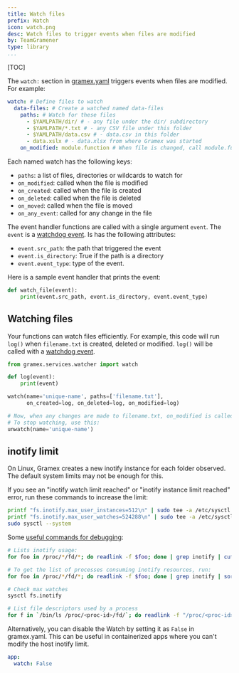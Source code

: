 ```yaml
---
title: Watch files
prefix: Watch
icon: watch.png
desc: Watch files to trigger events when files are modified
by: TeamGramener
type: library
...
```


[TOC]

The `watch:` section in [gramex.yaml](../gramex.yaml.source) triggers events when files are modified. For example:

```yaml
watch: # Define files to watch
  data-files: # Create a watched named data-files
    paths: # Watch for these files
      - $YAMLPATH/dir/ # - any file under the dir/ subdirectory
      - $YAMLPATH/*.txt # - any CSV file under this folder
      - $YAMLPATH/data.csv # - data.csv in this folder
      - data.xslx # - data.xlsx from where Gramex was started
    on_modified: module.function # When file is changed, call module.function(event)
```

Each named watch has the following keys:

- `paths`: a list of files, directories or wildcards to watch for
- `on_modified`: called when the file is modified
- `on_created`: called when the file is created
- `on_deleted`: called when the file is deleted
- `on_moved`: called when the file is moved
- `on_any_event`: called for any change in the file

The event handler functions are called with a single argument `event`. The
`event` is a [watchdog event][event]. Is has the following attributes:

- `event.src_path`: the path that triggered the event
- `event.is_directory`: True if the path is a directory
- `event.event_type`: type of the event.

Here is a sample event handler that prints the event:

```python
def watch_file(event):
    print(event.src_path, event.is_directory, event.event_type)
```

## Watching files

Your functions can watch files efficiently. For example, this code will run
`log()` when `filename.txt` is created, deleted or modified. `log()` will be
called with a [watchdog event][event].

```python
from gramex.services.watcher import watch

def log(event):
    print(event)

watch(name='unique-name', paths=['filename.txt'],
      on_created=log, on_deleted=log, on_modified=log)

# Now, when any changes are made to filename.txt, on_modified is called
# To stop watching, use this:
unwatch(name='unique-name')
```

[event]: http://pythonhosted.org/watchdog/api.html#module-watchdog.events

## inotify limit

On Linux, Gramex creates a new inotify instance for each folder observed. The
default system limits may not be enough for this.

If you see an "inotify watch limit reached" or "inotify instance limit reached"
error, run these commands to increase the limit:

```bash
printf "fs.inotify.max_user_instances=512\n" | sudo tee -a /etc/sysctl.conf
printf "fs.inotify.max_user_watches=524288\n" | sudo tee -a /etc/sysctl.conf
sudo sysctl --system
```

Some [useful commands for debugging](https://stackoverflow.com/questions/13758877/how-do-i-find-out-what-inotify-watches-have-been-registered):

```bash
# Lists inotify usage:
for foo in /proc/*/fd/*; do readlink -f $foo; done | grep inotify | cut -d/ -f3 |xargs -I '{}' -- ps --no-headers -o '%p %U %a' -p '{}' | uniq -c | sort -n

# To get the list of processes consuming inotify resources, run:
for foo in /proc/*/fd/*; do readlink -f $foo; done | grep inotify | sort | uniq -c | sort -nr

# Check max watches
sysctl fs.inotify

# List file descriptors used by a process
for f in `/bin/ls /proc/<proc-id>/fd/`; do readlink -f "/proc/<proc-id>/fd/$f"; done | sort | uniq -c | sort -k 1nr
```

Alternatively, you can disable the Watch by setting it as `False` in gramex.yaml. This can be useful in containerized apps where you can't modify the host inotify limit.

```yaml
app:
  watch: False
```
